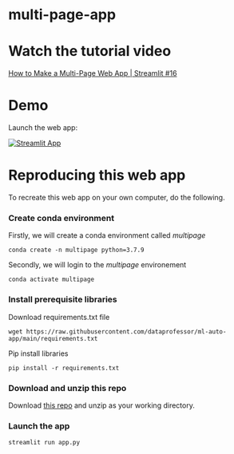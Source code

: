 # multi-page-app

# Watch the tutorial video
[How to Make a Multi-Page Web App | Streamlit #16](https://youtu.be/nSw96qUbK9o)


# Demo

Launch the web app:

[![Streamlit App](https://static.streamlit.io/badges/streamlit_badge_black_white.svg)](https://share.streamlit.io/dataprofessor/multi-page-app/main/app.py)

# Reproducing this web app
To recreate this web app on your own computer, do the following.

### Create conda environment
Firstly, we will create a conda environment called *multipage*
```
conda create -n multipage python=3.7.9
```
Secondly, we will login to the *multipage* environement
```
conda activate multipage
```
### Install prerequisite libraries

Download requirements.txt file

```
wget https://raw.githubusercontent.com/dataprofessor/ml-auto-app/main/requirements.txt

```

Pip install libraries
```
pip install -r requirements.txt
```

### Download and unzip this repo

Download [this repo](https://github.com/dataprofessor/multi-page-app/archive/main.zip) and unzip as your working directory.

###  Launch the app

```
streamlit run app.py
```
